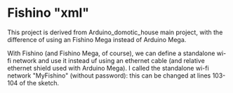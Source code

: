 # Fishino "xml"

This project is derived from Arduino_domotic_house main project, with the difference of using an Fishino Mega instead of Arduino Mega.

With Fishino (and Fishino Mega, of course), we can define a standalone wi-fi network and use it instead uf using an ethernet cable (and relative ethernet shield used with Arduino Mega).
I called the standalone wi-fi network "MyFishino" (without password): this can be changed at lines 103-104 of the sketch.
